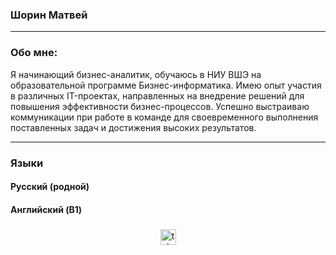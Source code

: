 ### Шорин Матвей


---

### Обо мне:

Я начинающий бизнес-аналитик, обучаюсь в НИУ ВШЭ на образовательной программе Бизнес-информатика. Имею опыт участия в различных IT-проектах, направленных на внедрение решений для повышения эффективности бизнес-процессов. Успешно выстраиваю коммуникации при работе в команде для своевременного выполнения поставленных задач и достижения высоких результатов.


---

### Языки

#### Русский (родной)

#### Английский (B1)

###
<div align="center">
 <a href="https://t.me/setsuraa" target="_blank">
    <img src="https://img.shields.io/static/v1?message=Telegram&logo=telegram&label=&color=2CA5E0&logoColor=white&labelColor=&style=for-the-badge" height="25" alt="telegram logo"  />
  </a>
</div>
